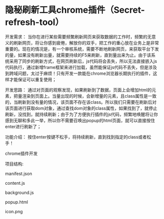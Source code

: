 # 隐秘刷新工具chrome插件（Secret-refresh-tool）

开发需求：
当你在进行某些需要频繁刷新网页来获取数据的工作时，频繁的无意义的刷新网页，将让你感到疲倦，解放你的双手，把工作的重心放在业务上是非常重要的。现在的情况是，有一个审核系统，需要不断地刷新网页，来获取平台下发的量，如果没有刷新出量，就需要持续的F5来刷新，直到量出来为止。由于该系统采用了同步的刷新方式，在网页刷新后，js代码将会丢失，所以无法直接嵌入js代码执行，通过新增frame框架来进行加载，虽然能保证js代码不丢失，但是涉及到跨域问题，太过于麻烦！只有开发一款能在chrome浏览器长期执行的插件，这样才能保证可以重复使用；

开发思路：
通过对页面的观察发现，如果刷新到了数据，页面上会增加html的元素，把量渲染到页面上。当量出现的时候，会新增量的元素，且class属性是一致的，当刷新到没有量的情况，该页面不存在该class。所以我们只需要在刷新后对该页面进行获取dom对象，通过查找dom对象的class属性，如果找到了，就停止刷新，没找到，就持续刷新；由于为了方便执行插件的js代码，频繁地唤醒将让你感到无聊和多此一举，所以你不需要召唤出popup的html页面，就可以直接按住enter进行刷新了；

功能介绍：
按住enter按键不松手，将持续刷新，直到找到指定的class或者松手！

chrome插件开发

项目结构:

manifest.json

content.js

background.js

popup.html

icon.png


